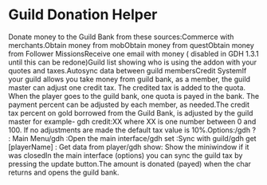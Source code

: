 # Guild Donation Helper

Donate money to the Guild Bank from these sources:Commerce with merchants.Obtain money from mobObtain money from questObtain money from Follower MissionsReceive one email with money ( disabled in GDH 1.3.1 until this can be redone)Guild list showing who is using the addon with your quotes and taxes.Autosync data between guild membersCredit SystemIf your guild allows you take money from guild bank, as a member, the guild master can adjust one credit tax. The credited tax is added to the quota. When the player goes to the guild bank, one quota is payed in the bank. The payment percent can be adjusted by each member, as needed.The credit tax percent on gold borrowed from the Guild Bank, is adjusted by the guild master for example- gdh credit:XX where XX is one number between 0 and 100. If no adjustments are made the default tax value is 10%.Options:/gdh ? : Main Menu/gdh :Open the main interface/gdh set :Sync with guild/gdh get [playerName] : Get data from player/gdh show: Show the miniwindow if it was closedIn the main interface (options) you can sync the guild tax by pressing the update button.The amount is donated (payed) when the char returns and opens the guild bank.
